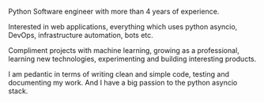 Python Software engineer with more than 4 years of experience.

Interested in web applications, everything which uses python asyncio,
DevOps, infrastructure automation, bots etc.

Compliment projects with machine learning, growing as a professional,
learning new technologies, experimenting and building interesting products.

I am pedantic in terms of writing clean and simple code,
testing and documenting my work. And I have a big passion to the
python asyncio stack.
